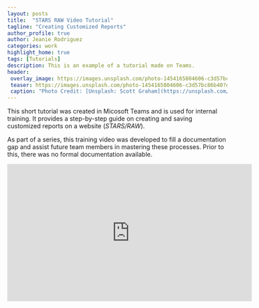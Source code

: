 ```yaml
---
layout: posts
title:  "STARS RAW Video Tutorial"
tagline: "Creating Customized Reports"
author_profile: true
author: Jeanie Rodriguez 
categories: work
highlight_home: true
tags: [Tutorials]
description: This is an example of a tutorial made on Teams.
header:
 overlay_image: https://images.unsplash.com/photo-1454165804606-c3d57bc86b40?q=80&w=2940&auto=format&fit=crop&ixlib=rb-4.0.3&ixid=M3wxMjA3fDB8MHxwaG90by1wYWdlfHx8fGVufDB8fHx8fA%3D%3D
 teaser: https://images.unsplash.com/photo-1454165804606-c3d57bc86b40?q=80&w=2940&auto=format&fit=crop&ixlib=rb-4.0.3&ixid=M3wxMjA3fDB8MHxwaG90by1wYWdlfHx8fGVufDB8fHx8fA%3D%3D
 caption: "Photo Credit: [Unsplash: Scott Graham](https://unsplash.com/@homajob)"
---
```


This short tutorial was created in Micosoft Teams and is used for internal training. It provides a step-by-step guide on creating and saving customized reports on a website (*STARS/RAW*).

As part of a series, this training video was developed to fill a documentation gap and assist future team members in mastering these processes. Prior to this, there was no formal documentation available. 


<iframe width="560" height="315" src="https://www.youtube.com/embed/hnmiByvcYMU?si=TBdE_iRqJUHX-6Kr"
title="YouTube video player" frameborder="0"
allow="accelerometer; autoplay; clipboard-write; encrypted-media; gyroscope; picture-in-picture; web-share" referrerpolicy="strict-origin-when-cross-origin" allowfullscreen>
</iframe>